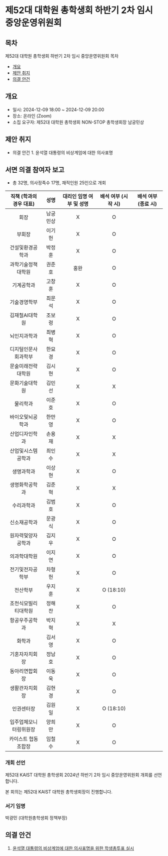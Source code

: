제52대 대학원 총학생회 하반기 2차 임시 중앙운영위원회 
===

## 목차

제52대 대학원 총학생회 하반기 2차 임시 중앙운영위원회 목차
- [개요](#개요) 
- [제안 취지](#제안-취지)
- [의결 안건](#의결-안건)

## 개요

- 일시: 2024-12-09 18:00 ~ 2024-12-09 20:00
- 장소: 온라인 (Zoom)
- 소집 요구자: 제52대 대학원 총학생회 NON-STOP 총학생회장 남궁민상

## 제안 취지
- 의결 안건 1. 윤석열 대통령의 비상계엄에 대한 의사표명

## 서면 의결 참여자 보고
- 총 32명, 의사정족수 17명, 재적인원 25인으로 개회

| 직책 (학과의 경우 대표) | 성명 | 대리인 임명 여부 및 성명 | 배석 여부 (시작 시) | 배석 여부 (종료 시) |
|:---:|:---:|:---:|:---:|:---:|
| 회장 | 남궁민상 |  X |  O  |   |
| 부회장 | 이기헌 |  X |  O |   |
| 건설및환경공학과 | 박정훈 |  X | O  |   |
| 과학기술정책대학원 | 권준호 | 홍완 | O  |   |
| 기계공학과 | 고창훈 |  X |  O |   |
| 기술경영학부 | 최문석 |  X |  O |   |
| 김재철AI대학원 | 조보령 |  X | O  |   |
| 뇌인지과학과 | 최병혁 |  X |  O |   |
| 디지털인문사회과학부 | 한묘경 |  X | O  |   |
| 문술미래전략대학원 | 김시현 |  X |  O |   |
| 문화기술대학원 | 김민선 |  X | X  |   |
| 물리학과 | 이준호 |  X | O   |   |
| 바이오및뇌공학과 | 한만영 |  X | O  |   |
| 산업디자인학과 | 손용재 |  X |  X |   |
| 산업및시스템공학과 | 최인수 |  X | X  |   |
| 생명과학과 | 이상현 |  X | O  |   |
| 생명화학공학과 | 김준혁 |  X | X  |   |
| 수리과학과 | 김범호 |  X |  O |   |
| 신소재공학과 | 문광식 |  X | O  |   |
| 원자력및양자공학과 | 김지우 |  X | O  |   |
| 의과학대학원 | 이지연 |  X |  O |   |
| 전기및전자공학부 | 차형헌 |  X |  O |   |
| 전산학부 | 우지훈 |  X | O (18:10)  |   |
| 조천식모빌리티대학원 | 정해찬 |  X |  O |   |
| 항공우주공학과 | 박지혁 |  X | X  |   |
| 화학과 | 김서영 |  X | O  |   |
| 기혼자자치회장 | 정남호 |  X | O  |   |
| 동아리연합회장 | 이동욱 |  X | O |   |
| 생활관자치회장 | 김현경 |  X |  O |   |
| 인권센터장 | 김원일 |  X |  O (18:10) |   |
| 입주업체모니터링위원장 | 양희만 |  X |  O  |   |
| 카이스트 협동조합장 | 임철수 |  X | O  |   |


### 개회 선언
제52대 KAIST 대학원 총학생회 2024년 하반기 2차 임시 중앙운영위원회 개회를 선언합니다. 

본 회의는 제52대 KAIST 대학원 총학생회장이 진행합니다.

### 서기 임명
박광민 (대학원총학생회 정책부장)

## 의결 안건

1. [윤석열 대통령의 비상계엄에 대한 의사표명을 위한 학생총투표 실시](의결안건/비상계엄-대응-의사표명.md) 

